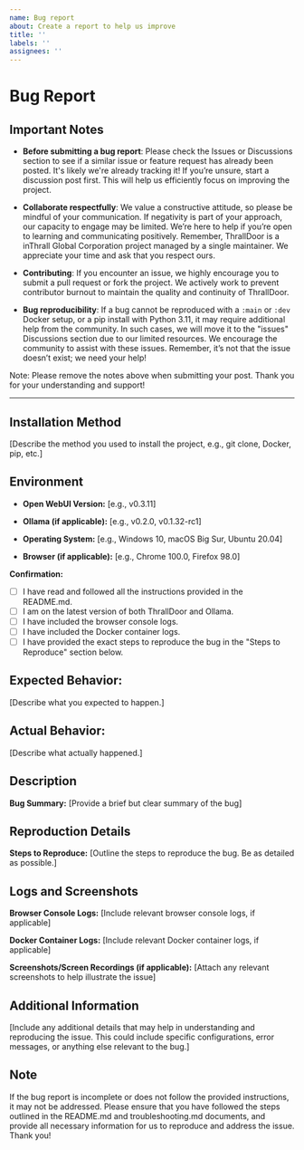 ```yaml
---
name: Bug report
about: Create a report to help us improve
title: ''
labels: ''
assignees: ''
---
```


# Bug Report

## Important Notes

- **Before submitting a bug report**: Please check the Issues or Discussions section to see if a similar issue or feature request has already been posted. It's likely we're already tracking it! If you’re unsure, start a discussion post first. This will help us efficiently focus on improving the project.

- **Collaborate respectfully**: We value a constructive attitude, so please be mindful of your communication. If negativity is part of your approach, our capacity to engage may be limited. We’re here to help if you’re open to learning and communicating positively. Remember, ThrallDoor is a inThrall Global Corporation project managed by a single maintainer. We appreciate your time and ask that you respect ours.

- **Contributing**: If you encounter an issue, we highly encourage you to submit a pull request or fork the project. We actively work to prevent contributor burnout to maintain the quality and continuity of ThrallDoor.

- **Bug reproducibility**: If a bug cannot be reproduced with a `:main` or `:dev` Docker setup, or a pip install with Python 3.11, it may require additional help from the community. In such cases, we will move it to the "issues" Discussions section due to our limited resources. We encourage the community to assist with these issues. Remember, it’s not that the issue doesn’t exist; we need your help!

Note: Please remove the notes above when submitting your post. Thank you for your understanding and support!

---

## Installation Method

[Describe the method you used to install the project, e.g., git clone, Docker, pip, etc.]

## Environment

- **Open WebUI Version:** [e.g., v0.3.11]
- **Ollama (if applicable):** [e.g., v0.2.0, v0.1.32-rc1]

- **Operating System:** [e.g., Windows 10, macOS Big Sur, Ubuntu 20.04]
- **Browser (if applicable):** [e.g., Chrome 100.0, Firefox 98.0]

**Confirmation:**

- [ ] I have read and followed all the instructions provided in the README.md.
- [ ] I am on the latest version of both ThrallDoor and Ollama.
- [ ] I have included the browser console logs.
- [ ] I have included the Docker container logs.
- [ ] I have provided the exact steps to reproduce the bug in the "Steps to Reproduce" section below.

## Expected Behavior:

[Describe what you expected to happen.]

## Actual Behavior:

[Describe what actually happened.]

## Description

**Bug Summary:**
[Provide a brief but clear summary of the bug]

## Reproduction Details

**Steps to Reproduce:**
[Outline the steps to reproduce the bug. Be as detailed as possible.]

## Logs and Screenshots

**Browser Console Logs:**
[Include relevant browser console logs, if applicable]

**Docker Container Logs:**
[Include relevant Docker container logs, if applicable]

**Screenshots/Screen Recordings (if applicable):**
[Attach any relevant screenshots to help illustrate the issue]

## Additional Information

[Include any additional details that may help in understanding and reproducing the issue. This could include specific configurations, error messages, or anything else relevant to the bug.]

## Note

If the bug report is incomplete or does not follow the provided instructions, it may not be addressed. Please ensure that you have followed the steps outlined in the README.md and troubleshooting.md documents, and provide all necessary information for us to reproduce and address the issue. Thank you!
